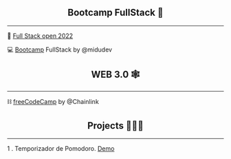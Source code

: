 <h2 align="center"> Bootcamp FullStack </b> 💛</h2>

--- 

🚀 [Full Stack open 2022](https://fullstackopen.com/es/) 

💻 [Bootcamp](https://www.youtube.com/playlist?list=PLV8x_i1fqBw0Kn_fBIZTa3wS_VZAqddX7) FullStack by @midudev

<h2 align="center"> WEB 3.0 </b>🕸</h2>

--- 
⛓ [freeCodeCamp](https://www.youtube.com/playlist?list=PLVP9aGDn-X0QRGpzjx3av5lDH6msuAeyU) by @Chainlink

<h2 align="center"> Projects </b>👨🏻‍🚀</h2>

--- 
1 . Temporizador de Pomodoro. [Demo]()